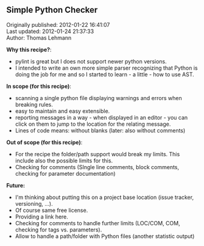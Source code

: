 ## Simple Python Checker  
Originally published: 2012-01-22 16:41:07  
Last updated: 2012-01-24 21:37:33  
Author: Thomas Lehmann  
  
**Why this recipe?**:
 * pylint is great but I does not support newer python versions.
 * I intended to write an own more simple parser recognizing that Python is doing the job for me and so I started to learn - a little - how to use AST.

**In scope (for this recipe)**:
 * scanning a single python file displaying warnings and errors when breaking rules.
 * easy to maintain and easy extensible.
 * reporting messages in a way - when displayed in an editor - you can click on them to jump to the location for the relating message.
 * Lines of code means: without blanks (later: also without comments)

**Out of scope (for this recipe)**:
 * For the recipe the folder/path support would break my limits. This include also the possible limits for this.
 * Checking for comments (SIngle line comments, block comments, checking for parameter documentation)

**Future:**
 * I'm thinking about putting this on a project base location (issue tracker, versioning, ...).
 * Of course same free license.
 * Providing a link here.
 * Checking for comments to handle further limits (LOC/COM, COM, checking for tags vs. parameters).
 * Allow to handle a path/folder with Python files (another statistic output)
